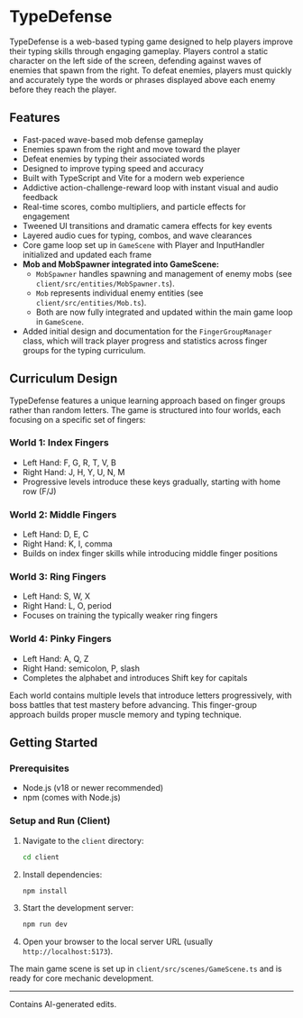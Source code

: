 # TypeDefense

TypeDefense is a web-based typing game designed to help players improve their typing skills through engaging gameplay. Players control a static character on the left side of the screen, defending against waves of enemies that spawn from the right. To defeat enemies, players must quickly and accurately type the words or phrases displayed above each enemy before they reach the player.

## Features

- Fast-paced wave-based mob defense gameplay
- Enemies spawn from the right and move toward the player
- Defeat enemies by typing their associated words
- Designed to improve typing speed and accuracy
- Built with TypeScript and Vite for a modern web experience
- Addictive action-challenge-reward loop with instant visual and audio feedback
- Real-time scores, combo multipliers, and particle effects for engagement
- Tweened UI transitions and dramatic camera effects for key events
- Layered audio cues for typing, combos, and wave clearances
- Core game loop set up in `GameScene` with Player and InputHandler initialized and updated each frame
- **Mob and MobSpawner integrated into GameScene:**
  - `MobSpawner` handles spawning and management of enemy mobs (see `client/src/entities/MobSpawner.ts`).
  - `Mob` represents individual enemy entities (see `client/src/entities/Mob.ts`).
  - Both are now fully integrated and updated within the main game loop in `GameScene`.
- Added initial design and documentation for the `FingerGroupManager` class, which will track player progress and statistics across finger groups for the typing curriculum.

## Curriculum Design

TypeDefense features a unique learning approach based on finger groups rather than random letters. The game is structured into four worlds, each focusing on a specific set of fingers:

### World 1: Index Fingers

- Left Hand: F, G, R, T, V, B
- Right Hand: J, H, Y, U, N, M
- Progressive levels introduce these keys gradually, starting with home row (F/J)

### World 2: Middle Fingers

- Left Hand: D, E, C
- Right Hand: K, I, comma
- Builds on index finger skills while introducing middle finger positions

### World 3: Ring Fingers

- Left Hand: S, W, X
- Right Hand: L, O, period
- Focuses on training the typically weaker ring fingers

### World 4: Pinky Fingers

- Left Hand: A, Q, Z
- Right Hand: semicolon, P, slash
- Completes the alphabet and introduces Shift key for capitals

Each world contains multiple levels that introduce letters progressively, with boss battles that test mastery before advancing. This finger-group approach builds proper muscle memory and typing technique.

## Getting Started

### Prerequisites

- Node.js (v18 or newer recommended)
- npm (comes with Node.js)

### Setup and Run (Client)

1. Navigate to the `client` directory:

   ```bash
   cd client
   ```

2. Install dependencies:

   ```bash
   npm install
   ```

3. Start the development server:

   ```bash
   npm run dev
   ```

4. Open your browser to the local server URL (usually `http://localhost:5173`).

The main game scene is set up in `client/src/scenes/GameScene.ts` and is ready for core mechanic development.

---

Contains AI-generated edits.
